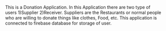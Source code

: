 This is a Donation Application. In this Application there are two type of users 1)Supplier 2)Receiver. Suppliers are the Restaurants or normal people who are willing to donate things like clothes, Food, etc. This application is connected to firebase database for storage of user.
